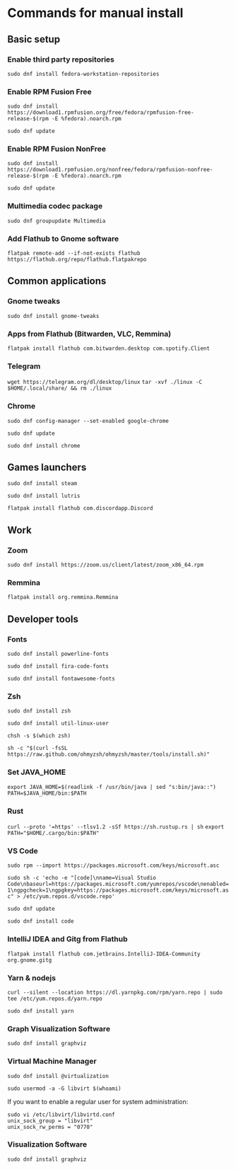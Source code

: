 # Commands for manual install

## Basic setup

### Enable third party repositories

`sudo dnf install fedora-workstation-repositories`

### Enable RPM Fusion Free

`sudo dnf install https://download1.rpmfusion.org/free/fedora/rpmfusion-free-release-$(rpm -E %fedora).noarch.rpm`

`sudo dnf update`

### Enable RPM Fusion NonFree

`sudo dnf install https://download1.rpmfusion.org/nonfree/fedora/rpmfusion-nonfree-release-$(rpm -E %fedora).noarch.rpm`

`sudo dnf update`

### Multimedia codec package

`sudo dnf groupupdate Multimedia`

### Add Flathub to Gnome software

`flatpak remote-add --if-not-exists flathub https://flathub.org/repo/flathub.flatpakrepo`

## Common applications

### Gnome tweaks

`sudo dnf install gnome-tweaks`

### Apps from Flathub (Bitwarden, VLC, Remmina)

`flatpak install flathub com.bitwarden.desktop com.spotify.Client`

### Telegram

`wget https://telegram.org/dl/desktop/linux`
`tar -xvf ./linux -C $HOME/.local/share/ && rm ./linux`

### Chrome

`sudo dnf config-manager --set-enabled google-chrome`

`sudo dnf update`

`sudo dnf install chrome`

## Games launchers

`sudo dnf install steam`

`sudo dnf install lutris`

`flatpak install flathub com.discordapp.Discord`

## Work

### Zoom

`sudo dnf install https://zoom.us/client/latest/zoom_x86_64.rpm`

### Remmina

`flatpak install org.remmina.Remmina`

## Developer tools

### Fonts

`sudo dnf install powerline-fonts`

`sudo dnf install fira-code-fonts`

`sudo dnf install fontawesome-fonts`

### Zsh

`sudo dnf install zsh`

`sudo dnf install util-linux-user`

`chsh -s $(which zsh)`

`sh -c "$(curl -fsSL https://raw.github.com/ohmyzsh/ohmyzsh/master/tools/install.sh)"`

### Set JAVA_HOME

`export JAVA_HOME=$(readlink -f /usr/bin/java | sed "s:bin/java::")`
`PATH=$JAVA_HOME/bin:$PATH`

### Rust

`curl --proto '=https' --tlsv1.2 -sSf https://sh.rustup.rs | sh`
`export PATH="$HOME/.cargo/bin:$PATH"`

### VS Code

`sudo rpm --import https://packages.microsoft.com/keys/microsoft.asc`

`sudo sh -c 'echo -e "[code]\nname=Visual Studio Code\nbaseurl=https://packages.microsoft.com/yumrepos/vscode\nenabled=1\ngpgcheck=1\ngpgkey=https://packages.microsoft.com/keys/microsoft.asc" > /etc/yum.repos.d/vscode.repo'`

`sudo dnf update`

`sudo dnf install code`

### IntelliJ IDEA and Gitg from Flathub

`flatpak install flathub com.jetbrains.IntelliJ-IDEA-Community org.gnome.gitg`

### Yarn & nodejs

`curl --silent --location https://dl.yarnpkg.com/rpm/yarn.repo | sudo tee /etc/yum.repos.d/yarn.repo`

`sudo dnf install yarn`

### Graph Visualization Software
`sudo dnf install graphviz`

### Virtual Machine Manager

`sudo dnf install @virtualization`

`sudo usermod -a -G libvirt $(whoami)`

If you want to enable a regular user for system administration:

```
sudo vi /etc/libvirt/libvirtd.conf
unix_sock_group = "libvirt"
unix_sock_rw_perms = "0770"
```

### Visualization Software

`sudo dnf install graphviz`
